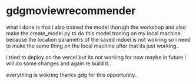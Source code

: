 # gdgmoviewrecommender

what i done is that i also trained the model thorugh the workshop and also make the create_model.py to do this model traning on my local machine because the location parametrs of the saved mdoel is not wokring so i need to make the same thing on the local machine after that its just working..

i tried to deploy on the vercel but its not working for now maybe in future i will do some changes and again re build it..

everything is wokring
thanks gdg for this opportunity..
